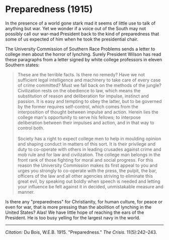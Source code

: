 <!--
title:   Preparedness
author:  Du Bois, W.E.B.
journal: The Crisis
year:    1915
volume:  11
issue:   5
pages:   242-243
-->

# Preparedness (1915)

In the presence of a world gone stark mad it seems of little use to talk of anything but war. Yet we wonder if a voice out of the South may not possibly call our war-mad President back to the kind of preparedness that some of us expected of him when he took the presidential chair.

The University Commission of Southern Race Problems sends a letter to college men about the horror of lynching. Surely President Wilson has read these paragraphs from a letter signed by white college professors in eleven Southern states:

> These are the terrible facts. Is there no remedy? Have we not sufficient legal intelligence and machinery to take care of every case of crime committed? Must we fall back on the methods of the jungle? Civilization rests on the obedience to law, which means the substitution of reason and deliberation for impulse, instinct and passion. It is easy and tempting to obey the latter, but to be governed by the former requires self-control, which comes from the interposition of thought between impulse and action. Herein lies the college man's opportunity to serve his fellows; to interpose deliberation between their impulses and action, and in that way to control both.    
> &nbsp;    
> Society has a right to expect college men to help in moulding opinion and shaping conduct in matters of this sort. It is their privilege and duty to co-operate with others in leading crusades against crime and mob rule and for law and civilization. The college man belongs in the front rank of those fighting for moral and social progress. For this reason the University Commission makes its first appeal to you and urges you strongly to co-operate with the press, the pulpit, the bar, officers of the law and all other agencies striving to eliminate this great evil, by speaking out boldly when speech is needed and letting your influence be felt against it in decided, unmistakable measure and manner.

Is there any "preparedness" for Christianity, for human culture, for peace or even for war, that is more pressing than the abolition of lynching in the United States? Alas! We have little hope of reaching the ears of the President. He is too busy yelling for the largest navy in the world.

______________
*Citation:* Du Bois, W.E.B. 1915. "Preparedness." *The Crisis*. 11(5):242&ndash;243.